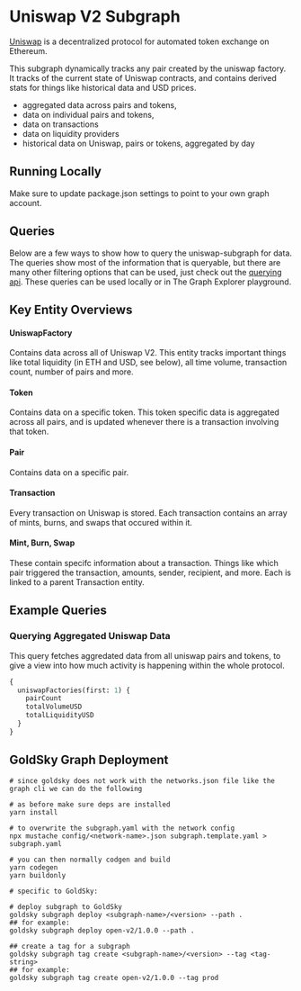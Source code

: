 # Uniswap V2 Subgraph

[Uniswap](https://uniswap.org/) is a decentralized protocol for automated token exchange on Ethereum.

This subgraph dynamically tracks any pair created by the uniswap factory. It tracks of the current state of Uniswap contracts, and contains derived stats for things like historical data and USD prices.

- aggregated data across pairs and tokens,
- data on individual pairs and tokens,
- data on transactions
- data on liquidity providers
- historical data on Uniswap, pairs or tokens, aggregated by day

## Running Locally

Make sure to update package.json settings to point to your own graph account.

## Queries

Below are a few ways to show how to query the uniswap-subgraph for data. The queries show most of the information that is queryable, but there are many other filtering options that can be used, just check out the [querying api](https://thegraph.com/docs/graphql-api). These queries can be used locally or in The Graph Explorer playground.

## Key Entity Overviews

#### UniswapFactory

Contains data across all of Uniswap V2. This entity tracks important things like total liquidity (in ETH and USD, see below), all time volume, transaction count, number of pairs and more.

#### Token

Contains data on a specific token. This token specific data is aggregated across all pairs, and is updated whenever there is a transaction involving that token.

#### Pair

Contains data on a specific pair.

#### Transaction

Every transaction on Uniswap is stored. Each transaction contains an array of mints, burns, and swaps that occured within it.

#### Mint, Burn, Swap

These contain specifc information about a transaction. Things like which pair triggered the transaction, amounts, sender, recipient, and more. Each is linked to a parent Transaction entity.

## Example Queries

### Querying Aggregated Uniswap Data

This query fetches aggredated data from all uniswap pairs and tokens, to give a view into how much activity is happening within the whole protocol.

```graphql
{
  uniswapFactories(first: 1) {
    pairCount
    totalVolumeUSD
    totalLiquidityUSD
  }
}
```


## GoldSky Graph Deployment

```shell
# since goldsky does not work with the networks.json file like the graph cli we can do the following

# as before make sure deps are installed
yarn install

# to overwrite the subgraph.yaml with the network config
npx mustache config/<network-name>.json subgraph.template.yaml > subgraph.yaml

# you can then normally codgen and build
yarn codegen
yarn buildonly

# specific to GoldSky:

# deploy subgraph to GoldSky
goldsky subgraph deploy <subgraph-name>/<version> --path .
## for example:
goldsky subgraph deploy open-v2/1.0.0 --path .

## create a tag for a subgraph
goldsky subgraph tag create <subgraph-name>/<version> --tag <tag-string>
## for example:
goldsky subgraph tag create open-v2/1.0.0 --tag prod

```
